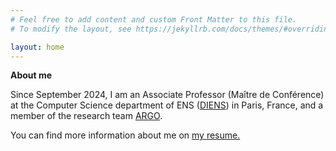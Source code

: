 ```yaml
---
# Feel free to add content and custom Front Matter to this file.
# To modify the layout, see https://jekyllrb.com/docs/themes/#overriding-theme-defaults

layout: home
---
```

**About me**

<!-- ![photo](https://louisebudzynski.github.io/docs/assets/photo.jpg) -->

Since September 2024, I am an Associate Professor (Maître de Conférence) at the Computer Science department of ENS ([DIENS](https://www.di.ens.fr/)) in Paris, France, and a member of the research team [ARGO](https://www.di.ens.fr/argo/).

You can find more information about me on <a href="https://louisebudzynski.github.io/docs/CV.pdf" target="_blank">my resume.</a>


